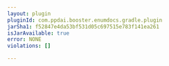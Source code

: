 ```yaml
---
layout: plugin
pluginId: com.ppdai.booster.enumdocs.gradle.plugin
jarSha1: f52847e4da53bf531d05c697515e783f141ea261
isJarAvailable: true
error: NONE
violations: []

---
```

